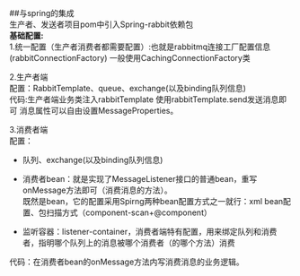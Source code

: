 ##与spring的集成  
生产者、发送者项目pom中引入Spring-rabbit依赖包  
**基础配置:**  
1.统一配置（生产者消费者都需要配置）:也就是rabbitmq连接工厂配置信息(rabbitConnectionFactory) 一般使用CachingConnectionFactory类  

2.生产者端  
配置：RabbitTemplate、queue、exchange(以及binding队列信息)  
代码:生产者端业务类注入rabbitTemplate 使用rabbitTemplate.send发送消息即可 消息属性可以自由设置MessageProperties。  

3.消费者端  
配置：
- 队列、exchange(以及binding队列信息)  
- 消费者bean：就是实现了MessageListener接口的普通bean，重写onMessage方法即可（消费消息的方法）。  
  既然是bean，它的配置采用Spirng两种bean配置方式之一就行：xml bean配置、包扫描方式（component-scan+@component）  
  
- 监听容器：listener-container，消费者端特有配置，用来绑定队列和消费者，指明哪个队列上的消息被哪个消费者（的哪个方法）消费

代码：在消费者bean的onMessage方法内写消费消息的业务逻辑。  
  

